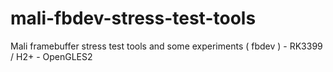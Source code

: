 # mali-fbdev-stress-test-tools
Mali framebuffer stress test tools and some experiments ( fbdev ) - RK3399 / H2+ - OpenGLES2
